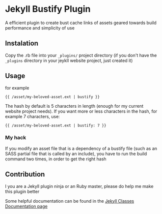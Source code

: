 # Jekyll Bustify Plugin

A efficient plugin to create bust cache links of assets geared towards build performance and simplicity of use

## Instalation

Copy the .rb file into your `_plugins/` project directory (if you don't have the `_plugins` directory in your jeykll website project, just created it)

## Usage

for example

```
{{ /asset/my-beloved-asset.ext | bustify }}

```

The hash by default is 5 characters in length (enough for my current website project needs). If you want more or less characters in the hash, for example 7 characters, use:

```
{{ /asset/my-beloved-asset.ext | bustify: 7 }}

```

### My hack

If you modify an asset file that is a dependency of a bustify file (such as an SASS partial file that is called by an include), you have to run the build command two times, in order to get the right hash



## Contribution

I you are a Jekyll plugin ninja or an Ruby master, please do help me make this plugin better

Some helpful documentation can be found in the [Jekyll Classes Documentation page](https://www.rubydoc.info/github/jekyll/jekyll/master)

